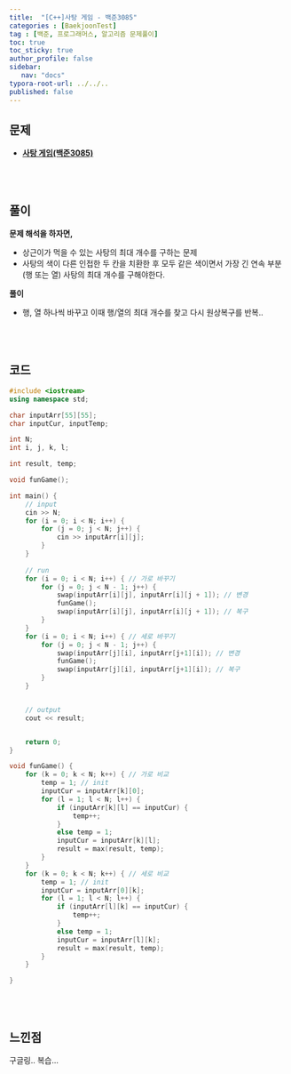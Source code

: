 ```yaml
---
title:  "[C++]사탕 게임 - 백준3085"
categories : [BaekjoonTest]
tag : [백준, 프로그래머스, 알고리즘 문제풀이]
toc: true
toc_sticky: true
author_profile: false
sidebar:
   nav: "docs"
typora-root-url: ../../..
published: false
---
```




## 문제

* **[사탕 게임(백준3085)](https://www.acmicpc.net/problem/3085)**

<br><br>

## 풀이

**문제 해석을 하자면,**

* 상근이가 먹을 수 있는 사탕의 최대 개수를 구하는 문제
* 사탕의 색이 다른 인접한 두 칸을 치환한 후 모두 같은 색이면서 가장 긴 연속 부분(행 또는 열) 사탕의 최대 개수를 구해야한다.



**풀이**

- 행, 열 하나씩 바꾸고 이때 행/열의 최대 개수를 찾고 다시 원상복구를 반복..




<br><br>

## 코드

```c++
#include <iostream>
using namespace std;

char inputArr[55][55];
char inputCur, inputTemp;

int N;
int i, j, k, l;

int result, temp;

void funGame();

int main() {
	// input
	cin >> N;
	for (i = 0; i < N; i++) {
		for (j = 0; j < N; j++) {
			cin >> inputArr[i][j];
		}
	}
	
	// run
	for (i = 0; i < N; i++) { // 가로 바꾸기
		for (j = 0; j < N - 1; j++) {
			swap(inputArr[i][j], inputArr[i][j + 1]); // 변경
			funGame();
			swap(inputArr[i][j], inputArr[i][j + 1]); // 복구
		}
	}
	for (i = 0; i < N; i++) { // 세로 바꾸기
		for (j = 0; j < N - 1; j++) {
			swap(inputArr[j][i], inputArr[j+1][i]); // 변경
			funGame();
			swap(inputArr[j][i], inputArr[j+1][i]); // 복구
		}
	}


	// output
	cout << result;


	return 0;
}

void funGame() {
	for (k = 0; k < N; k++) { // 가로 비교
		temp = 1; // init
		inputCur = inputArr[k][0];
		for (l = 1; l < N; l++) {
			if (inputArr[k][l] == inputCur) {
				temp++;
			}
			else temp = 1;
			inputCur = inputArr[k][l];
			result = max(result, temp);
		}
	}
	for (k = 0; k < N; k++) { // 세로 비교
		temp = 1; // init
		inputCur = inputArr[0][k];
		for (l = 1; l < N; l++) {
			if (inputArr[l][k] == inputCur) {
				temp++;
			}
			else temp = 1;
			inputCur = inputArr[l][k];
			result = max(result, temp);
		}
	}

}
```

<br><br>

## 느낀점

구글링.. 복습...
